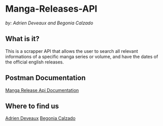 # Manga-Releases-API

_by: Adrien Deveaux and Begonia Calzado_

## What is it?

This is a scrapper API that allows the user to search all relevant informations of a specific manga series or volume, and have the dates of the official english releases. 


## Postman Documentation

[Manga Release Api Documentation]()


## Where to find us
[Adrien Deveaux](https://github.com/Adriendev "Adrien Deveaux")
[Begonia Calzado](https://github.com/begoczb "Begonia Calzado")
